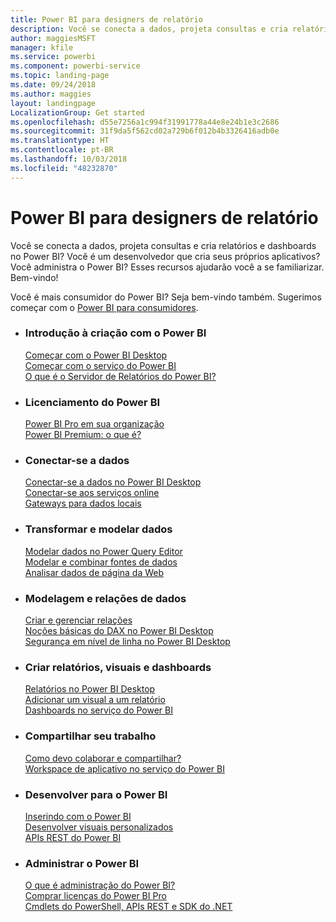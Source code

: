 ```yaml
---
title: Power BI para designers de relatório
description: Você se conecta a dados, projeta consultas e cria relatórios e dashboards no Power BI? Você é um desenvolvedor que cria seus próprios aplicativos ou um administrador do Power BI?
author: maggiesMSFT
manager: kfile
ms.service: powerbi
ms.component: powerbi-service
ms.topic: landing-page
ms.date: 09/24/2018
ms.author: maggies
layout: landingpage
LocalizationGroup: Get started
ms.openlocfilehash: d55e7256a1c994f31991778a44e8e24b1e3c2686
ms.sourcegitcommit: 31f9da5f562cd02a729b6f012b4b3326416adb0e
ms.translationtype: HT
ms.contentlocale: pt-BR
ms.lasthandoff: 10/03/2018
ms.locfileid: "48232870"
---
```

# <a name="power-bi-for-report-designers"></a>Power BI para designers de relatório

Você se conecta a dados, projeta consultas e cria relatórios e dashboards no Power BI? Você é um desenvolvedor que cria seus próprios aplicativos? Você administra o Power BI? Esses recursos ajudarão você a se familiarizar. Bem-vindo!

Você é mais consumidor do Power BI? Seja bem-vindo também. Sugerimos começar com o [Power BI para consumidores](consumer/power-bi-consumer-landing.md).

<ul class="panelContent cardsF"> 
              <li> 
                             <div class="cardSize"> 
                                           <div class="cardPadding"> 
                                                          <div class="card"> 
                                                                        <div class="cardText"> 
                                                                                      <h3>Introdução à criação com o Power BI</h3> 
                                                                                      <p></p>
                                                                                            <a href="desktop-what-is-desktop.md">Começar com o Power BI Desktop</a><br/> 
                                                                                            <a href="power-bi-overview.md">Começar com o serviço do Power BI</a><br/> 
                                                                                            <a href="report-server/get-started.md">O que é o Servidor de Relatórios do Power BI?</a>
                                                                        </div> 
                                                          </div> 
                                           </div> 
                             </div> 
              </li>
              <li> 
                             <div class="cardSize"> 
                                           <div class="cardPadding"> 
                                                          <div class="card"> 
                                                                        <div class="cardText"> 
                                                                                      <h3>Licenciamento do Power BI</h3> 
                                                                                      <p></p>
                                                                                            <a href="service-admin-power-bi-pro-in-your-organization.md">Power BI Pro em sua organização</a><br/> 
                                                                                            <a href="service-premium.md">Power BI Premium: o que é?</a> 
                                                                        </div> 
                                                          </div> 
                                           </div> 
                             </div> 
              </li>
              <li> 
                             <div class="cardSize"> 
                                           <div class="cardPadding"> 
                                                          <div class="card"> 
                                                                        <div class="cardText"> 
                                                                                      <h3>Conectar-se a dados</h3> 
                                                                                      <p></p>
                                                                                            <a href="desktop-quickstart-connect-to-data.md">Conectar-se a dados no Power BI Desktop</a><br/> 
                                                                                            <a href="service-connect-to-services.md">Conectar-se aos serviços online</a><br/> 
                                                                                            <a href="service-gateway-install.md">Gateways para dados locais</a>
                                                                        </div> 
                                                          </div> 
                                           </div> 
                             </div> 
              </li>
              <li> 
                             <div class="cardSize"> 
                                           <div class="cardPadding"> 
                                                          <div class="card"> 
                                                                        <div class="cardText"> 
                                                                                      <h3>Transformar e modelar dados</h3> 
                                                                                      <p></p>
                                                                                            <a href="desktop-common-query-tasks.md">Modelar dados no Power Query Editor</a><br/> 
                                                                                            <a href="desktop-shape-and-combine-data.md">Modelar e combinar fontes de dados</a><br/> 
                                                                                            <a href="desktop-tutorial-importing-and-analyzing-data-from-a-web-page.md">Analisar dados de página da Web</a>
                                                                        </div> 
                                                          </div> 
                                           </div> 
                             </div> 
              </li>
              <li> 
                             <div class="cardSize"> 
                                           <div class="cardPadding"> 
                                                          <div class="card"> 
                                                                       <div class="cardText"> 
                                                                                      <h3>Modelagem e relações de dados</h3> 
                                                                                      <p></p>
                                                                                            <a href="desktop-create-and-manage-relationships.md">Criar e gerenciar relações</a><br/>
                                                                                            <a href="desktop-quickstart-learn-dax-basics.md">Noções básicas do DAX no Power BI Desktop</a><br/> 
                                                                                            <a href="service-admin-rls.md">Segurança em nível de linha no Power BI Desktop</a> 
                                                                        </div> 
                                                          </div> 
                                           </div> 
                             </div> 
              </li>
              <li> 
                             <div class="cardSize"> 
                                           <div class="cardPadding"> 
                                                          <div class="card"> 
                                                                        <div class="cardText"> 
                                                                                      <h3>Criar relatórios, visuais e dashboards</h3> 
                                                                                      <p></p>
                                                                                            <a href="desktop-report-view.md">Relatórios no Power BI Desktop</a><br/> 
                                                                                            <a href="power-bi-report-add-visualizations-i.md">Adicionar um visual a um relatório</a><br/> 
                                                                                            <a href="service-dashboard-create.md">Dashboards no serviço do Power BI</a>
                                                                        </div> 
                                                          </div> 
                                           </div> 
                             </div> 
              </li>
              <li> 
                             <div class="cardSize"> 
                                           <div class="cardPadding"> 
                                                          <div class="card"> 
                                                                        <div class="cardText"> 
                                                                                      <h3>Compartilhar seu trabalho</h3> 
                                                                                      <p></p>
                                                                                            <a href="service-how-to-collaborate-distribute-dashboards-reports.md">Como devo colaborar e compartilhar?</a><br/>
                                                                                            <a href="service-create-workspaces.md">Workspace de aplicativo no serviço do Power BI</a> 
                                                                        </div> 
                                                          </div> 
                                           </div> 
                             </div> 
              </li>
              <li> 
                             <div class="cardSize"> 
                                           <div class="cardPadding"> 
                                                          <div class="card"> 
                                                                        <div class="cardText"> 
                                                                                      <h3>Desenvolver para o Power BI</h3> 
                                                                                      <p></p>
                                                                                            <a href="developer/embedding.md">Inserindo com o Power BI</a><br/> 
                                                                                            <a href="service-custom-visuals-getting-started-with-developer-tools.md">Desenvolver visuais personalizados</a><br/> 
                                                                                            <a href="https://docs.microsoft.com/rest/api/power-bi">APIs REST do Power BI</a>
                                                                        </div> 
                                                          </div> 
                                           </div> 
                             </div> 
              </li>
              <li> 
                             <div class="cardSize"> 
                                           <div class="cardPadding"> 
                                                          <div class="card"> 
                                                                        <div class="cardText"> 
                                                                                      <h3>Administrar o Power BI</h3> 
                                                                                      <p></p>
                                                                                            <a href="service-admin-administering-power-bi-in-your-organization.md">O que é administração do Power BI?</a><br/> 
                                                                                            <a href="service-admin-purchasing-power-bi-pro.md">Comprar licenças do Power BI Pro</a><br/>
                                                                                            <a href="service-admin-reference.md">Cmdlets do PowerShell, APIs REST e SDK do .NET</a>
                                                                        </div> 
                                                          </div> 
                                           </div> 
                             </div> 
              </li>
</ul>



